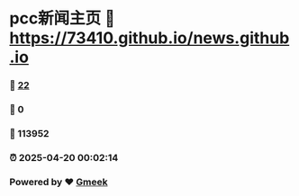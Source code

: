 # pcc新闻主页 :link: https://73410.github.io/news.github.io 
### :page_facing_up: [22](https://73410.github.io/news.github.io/tag.html) 
### :speech_balloon: 0 
### :hibiscus: 113952 
### :alarm_clock: 2025-04-20 00:02:14 
### Powered by :heart: [Gmeek](https://github.com/Meekdai/Gmeek)
